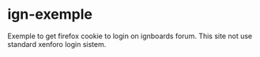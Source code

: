 # ign-exemple

Exemple to get firefox cookie to login on ignboards forum.
This site not use standard xenforo login sistem.
